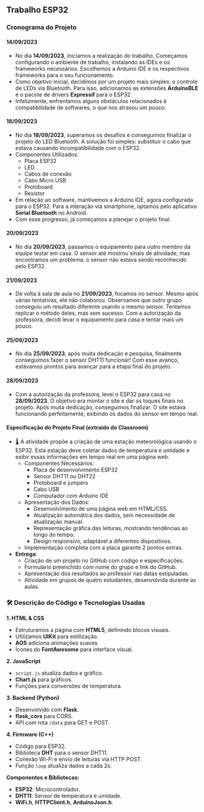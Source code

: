 ## Trabalho ESP32

### Cronograma do Projeto

#### 14/09/2023
- No dia **14/09/2023**, iniciamos a realização do trabalho. Começamos configurando o ambiente de trabalho, instalando as IDEs e os frameworks necessários. Escolhemos a Arduino IDE e os respectivos frameworks para o seu funcionamento.
- Como objetivo inicial, decidimos por um projeto mais simples: o controle de LEDs via Bluetooth. Para isso, adicionamos as extensões **ArduinoBLE** e o pacote de drivers **Expressif** para o ESP32.
- Infelizmente, enfrentamos alguns obstáculos relacionados à compatibilidade de softwares, o que nos atrasou um pouco.

#### 18/09/2023
- No dia **18/09/2023**, superamos os desafios e conseguimos finalizar o projeto do LED Bluetooth. A solução foi simples: substituir o cabo que estava causando incompatibilidade com o ESP32.
- Componentes Utilizados:
  - Placa ESP32
  - LED
  - Cabos de conexão
  - Cabo Micro USB
  - Protoboard
  - Resistor
- Em relação ao software, mantivemos a Arduino IDE, agora configurada para o ESP32. Para a interação via smartphone, optamos pelo aplicativo **Serial Bluetooth** no Android.
- Com esse progresso, já começamos a planejar o projeto final.

#### 20/09/2023
- No dia **20/09/2023**, passamos o equipamento para outro membro da equipe testar em casa. O sensor até mostrou sinais de atividade, mas encontramos um problema: o sensor não estava sendo reconhecido pelo ESP32.

#### 21/09/2023
- De volta à sala de aula no **21/09/2023**, focamos no sensor. Mesmo após várias tentativas, ele não colaborou. Observamos que outro grupo conseguiu um resultado diferente usando o mesmo sensor. Tentamos replicar o método deles, mas sem sucesso. Com a autorização da professora, decidi levar o equipamento para casa e tentar mais um pouco.

#### 25/09/2023
- No dia **25/09/2023**, após muita dedicação e pesquisa, finalmente conseguimos fazer o sensor DHT11 funcionar! Com esse avanço, estávamos prontos para avançar para a etapa final do projeto.

#### 28/09/2023
- Com a autorização da professora, levei o ESP32 para casa no **28/09/2023**. O objetivo era montar o site e dar os toques finais no projeto. Após muita dedicação, conseguimos finalizar. O site estava funcionando perfeitamente, exibindo os dados do sensor em tempo real. 

#### Especificação do Projeto Final (extraído do Classroom)
- 🌡 A atividade propõe a criação de uma estação meteorológica usando o ESP32. Esta estação deve coletar dados de temperatura e umidade e exibir essas informações em tempo real em uma página web.
  - Componentes Necessários:
    - Placa de desenvolvimento ESP32
    - Sensor DHT11 ou DHT22
    - Protoboard e jumpers
    - Cabo USB
    - Computador com Arduino IDE
  - Apresentação dos Dados:
    - Desenvolvimento de uma página web em HTML/CSS.
    - Atualização automática dos dados, sem necessidade de atualização manual.
    - Representação gráfica das leituras, mostrando tendências ao longo do tempo.
    - Design responsivo, adaptável a diferentes dispositivos.
  - Implementação completa com a placa garante 2 pontos extras.
- **Entrega**:
  - Criação de um projeto no GitHub com código e especificações.
  - Formulário preenchido com nome do grupo e link do GitHub.
  - Apresentação dos resultados ao professor nas datas estipuladas.
  - Atividade em grupos de quatro estudantes, desenvolvida durante as aulas.

### 🛠 Descrição do Código e Tecnologias Usadas

**1. HTML & CSS**
- Estruturamos a página com **HTML5**, definindo blocos visuais.
- Utilizamos **UIKit** para estilização.
- **AOS** adiciona animações suaves.
- Ícones do **FontAwesome** para interface visual.

**2. JavaScript**
- `script.js` atualiza dados e gráfico.
- **Chart.js** para gráficos.
- Funções para conversões de temperatura.

**3. Backend (Python)**
- Desenvolvido com **Flask**.
- **flask_cors** para CORS.
- API com rota `/data` para GET e POST.

**4. Firmware (C++)**
- Código para ESP32.
- Biblioteca **DHT** para o sensor DHT11.
- Conexão Wi-Fi e envio de leituras via HTTP POST.
- Função `loop` atualiza dados a cada 2s.

**Componentes e Bibliotecas:**
- **ESP32**: Microcontrolador.
- **DHT11**: Sensor de temperatura e umidade.
- **WiFi.h**, **HTTPClient.h**, **ArduinoJson.h**.
